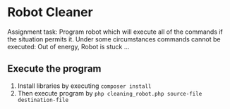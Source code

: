 # Robot Cleaner

Assignment task: Program robot which will execute all of the commands if the situation permits it. Under some circumstances commands cannot be executed: Out of energy, Robot is stuck ... 

## Execute the program  
1. Install libraries by executing `composer install`
2. Then execute program by `php cleaning_robot.php source-file destination-file`
